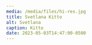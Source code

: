 ```yaml
---
media: /media/files/hi-res.jpg
title: Svetlana Kitto
alt: Svetlana
caption: Kitto
date: 2023-05-03T14:47:00-0500
---
```


